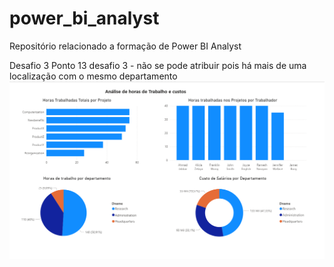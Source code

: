 # power_bi_analyst

Repositório relacionado a formação de Power BI Analyst

Desafio 3
Ponto 13 desafio 3 - não se pode atribuir pois há mais de uma localização com o mesmo departamento
![Desafio 3](https://github.com/RobenildoN/power_bi_analyst/blob/main/Desafio%203.png)
